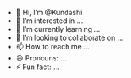- 👋 Hi, I’m @Kundashi
- 👀 I’m interested in ...
- 🌱 I’m currently learning ...
- 💞️ I’m looking to collaborate on ...
- 📫 How to reach me ...
- 😄 Pronouns: ...
- ⚡ Fun fact: ...

<!---
Kundashi/Kundashi is a ✨ special ✨ repository because its `README.md` (this file) appears on your GitHub profile.
You can click the Preview link to take a look at your changes.
--->
